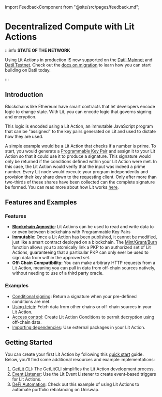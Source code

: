 import FeedbackComponent from "@site/src/pages/feedback.md";

# Decentralized Compute with Lit Actions

:::info
**STATE OF THE NETWORK**

Using Lit Actions in production IS now supported on the [Datil Mainnet](../../network/networks/mainnet) and [Datil Testnet](../../network/networks/testnet). Check out the [docs on migration](../../network/migration-guide) to learn how you can start building on Datil today. 

:::

## Introduction

Blockchains like Ethereum have smart contracts that let developers encode logic to change state. With Lit, you can encode logic that governs signing and encryption. 

This logic is encoded using a Lit Action, an immutable JavaScript program that can be "assigned" to the key pairs generated on Lit and used to dictate how they are used.

A simple example would be a Lit Action that checks if a number is prime. To start, you would generate a [Programmable Key Pair](../../user-wallets/pkps/overview.md) and assign it to your Lit Action so that it could use it to produce a signature. This signature would only be returned if the conditions defined within your Lit Action were met. In this case, the Lit Action would verify that the input was indeed a prime number. Every Lit node would execute your program independently and provision their key share down to the requesting client. Only after more than two-thirds of these shares have been collected can the complete signature be formed. You can read more about how Lit works [here](../../resources/how-it-works.md).

## Features and Examples

### Features

- **[Blockchain Agnostic](../../resources/supported-chains.md)**: Lit Actions can be used to read and write data to or even between blockchains with Programmable Key Pairs
- **Immutable**: Once a Lit Action has been published, it cannot be modified, just like a smart contract deployed on a blockchain. The [Mint/Grant/Burn](https://github.com/LIT-Protocol/js-sdk/blob/70a041a97b56ba1a75724ba2cd56952b622e8a7f/packages/contracts-sdk/src/abis/PKPNFT.ts#L376) function allows you to atomically link a PKP to an authorized set of Lit Actions, guaranteeing that a particular PKP can only ever be used to sign data from within the approved set.
- **Off-Chain Compatibility**: You can make arbitrary HTTP requests from a Lit Action, meaning you can pull in data from off-chain sources natively, without needing to use of a third party oracle.

### Examples

- [Conditional signing](../serverless-signing/conditional-signing.md): Return a signature when your pre-defined conditions are met.
- [Using fetch](../serverless-signing/fetch.md): Fetch data from other chains or off-chain sources in your Lit Action.
- [Access control](../access-control/lit-action-conditions.md): Create Lit Action Conditions to permit decryption using off-chain data. 
- [Importing dependencies](../serverless-signing/dependencies.md): Use external packages in your Lit Action.

## Getting Started

You can create your first Lit Action by following this [quick start](../serverless-signing/quick-start.md) guide. Below, you'll find some additional resources and example implementations:

1. [GetLit CLI](../../tools/getlit-cli.md): The GetLitCLI simplifies the Lit Action development process.
2. [Event Listener](../../tools/event-listener.md): Use the Lit Event Listener to create event-based triggers for Lit Actions.
3. [DeFi Automation](https://spark.litprotocol.com/automated-portfolio-rebalancing-uniswap/): Check out this example of using Lit Actions to automate portfolio rebalancing on Uniswap.

<FeedbackComponent/>
